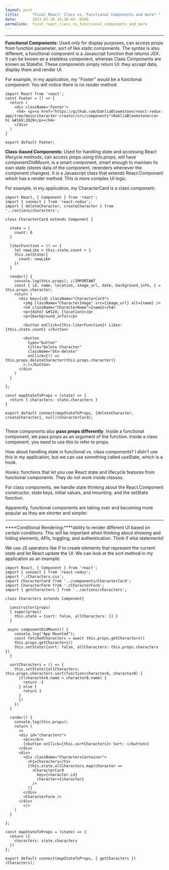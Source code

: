 ```yaml
---
layout: post
title:      "Final React: Class vs. Functional Components and more! "
date:       2021-01-20 19:30:44 -0500
permalink:  final_react_class_vs_functional_components_and_more
---
```


--------------------------------------------------------------------------------


**Functional Components:** Used only for display purposes, can access props from function parameter, sort of like static components. The syntax is also different, a functional component is a Javascript function that returns JSX. It can be known as a stateless component, whereas Class Components are known as Stateful. These components simply return UI: they accept data, display them and render UI.

For example, in my application, my "Footer" would be a functional component: You will notice there is no render method.

```
import React from 'react';
const Footer = () => {
  return (
    <div className='Footer'>
     <h4> <p><a href="https://github.com/DahliaBloomstone/react-redux-app/tree/main/character-creator/src/components">DahliaBloomstone</a> hi &#169;2020</p></h4>
    </div>
  )
}

export default Footer;

```


**Class-based Components:** Used for handling state and accessing React lifecycle methods, can access props using this.props, will have componentDidMount, is a smart component, smart enough to maintain its own state (stores data of the component, rerenders whenever the component changes). It is a Javascript class that extends React.Component which has a render method. This is more complex UI logic.

For example, in my application, my CharacterCard is a class component: 

```
import React, { Component } from 'react';
import { connect } from 'react-redux';
import { deleteCharacter, createCharacter } from '../actions/characters';

class CharacterCard extends Component {

  state = {
    count: 0
  }

  likerFunction = () => {
    let newLike = this.state.count + 1
    this.setState({
      count: newLike
    })
  }

  render() {
    console.log(this.props); //IMPORTANT 
    const { id, name, location, image_url, date, background_info, } = this.props.character;
    return ( 
      <div key={id} className="CharacterCard">
        <img className="CharacterImage" src={image_url} alt={name} />
        <h4 className="CharacterName">{name}</h4>
        <p>{date} &#124; {location}</p>
        <p>{background_info}</p>

        <button onClick={this.likerFunction}> Likes: {this.state.count} </button>

        <button
          type="button"
          title="Delete Character"
          className="btn-delete"
          onClick={() => this.props.deleteCharacter(this.props.character)}
        >:(</button>
      </div>
    )
  }

};

const mapStateToProps = (state) => {
  return { characters: state.characters }
}

export default connect(mapStateToProps, {deleteCharacter, createCharacter}, null)(CharacterCard);


```


These components also **pass props differently**. Inside a functional component, we pass props as an argument of the function. Inside a class component, you need to use *this* to refer to props.

How about handling state in functional vs. class components? I didn't use this in my application, but we can use something called useState, which is a hook. 

Hooks: functions that let you use React state and lifecycle features from functional components. They do not work inside classes. 

For class components, we handle state thinking about the React.Component constructor, state keys, initial values, and mounting. and the setState function.

Apparently, functional components are taking over and becoming more popular as they are shorter and simpler. 

--------------------------------------------------------------------------------



****Conditional Rendering:****ability to render different UI based on certain conditions. This will be important when thinking about showing and hiding elements, APIs, toggling, and authentication. Think if else statements!

We use JS operators like if to create elements that represent the current state and let React update the UI. We can look at the sort method in my application as an example:

```
import React, { Component } from 'react';
import { connect } from 'react-redux';
import './Characters.css';
import CharacterCard from '../components/CharacterCard';
import CharacterForm from './CharacterForm'; 
import { getCharacters } from '../actions/characters';

class Characters extends Component{

  constructor(props)
  { super(props)
    this.state = {sort: false, allCharacters: [] }
  }

 async componentDidMount() {
    console.log("App Mounted");
    const fetchedCharacters = await this.props.getCharacters()
    this.props.getCharacters()
    this.setState({sort: false, allCharacters: this.props.characters })
  }

  sortCharacters = () => {
    this.setState({allCharacters: this.props.characters.sort(function(characterA, characterB) {
      if(characterA.name < characterB.name) {
        return -1
      } else {
        return 1
      }
      })
    })
  }

  render() {
    console.log(this.props); 
    return (
      <>
      <div id="characters">
        <br></br>
        {<button onClick={this.sortCharacters}> Sort: </button>}
      </div>
      <div>
        <div className="CharactersContainer">
          <h1>Characters</h1>
          {this.state.allCharacters.map(character =>
            <CharacterCard
              key={character.id}
              character={character}
            />
          )}
        </div>
        <CharacterForm />
      </div>
        </>
    )
  }

};

const mapStateToProps = (state) => {
  return ({
    characters: state.characters
  })
};

export default connect(mapStateToProps, { getCharacters })(Characters);
```
